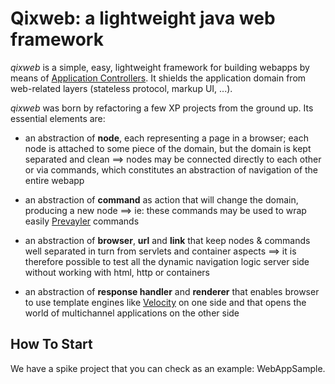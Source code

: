 Qixweb: a lightweight java web framework
======

*qixweb* is a simple, easy, lightweight framework for building webapps by means of [Application Controllers](http://www.martinfowler.com/eaaCatalog/applicationController.html). It shields the application domain from web-related layers (stateless protocol, markup UI, ...).


*qixweb* was born by refactoring a few XP projects from the ground up. 
Its essential elements are:

* an abstraction of __node__, each representing a page in a browser; each node is attached to some piece of the domain, but the domain is kept separated and clean ==> nodes may be connected directly to each other or via commands, which constitutes an abstraction of navigation of the entire webapp

* an abstraction of __command__ as action that will change the domain, producing a new node ==> ie: these commands may be used to wrap easily [Prevayler](http://prevayler.org/) commands

* an abstraction of __browser__, __url__ and __link__ that keep nodes & commands well separated in turn from servlets and container aspects ==> it is therefore possible to test all the dynamic navigation logic server side without working with html, http or containers

* an abstraction of __response handler__ and __renderer__ that enables browser to use template engines like [Velocity](http://velocity.apache.org/) on one side and that opens the world of multichannel applications on the other side

## How To Start
We have a spike project that you can check as an example: WebAppSample.

